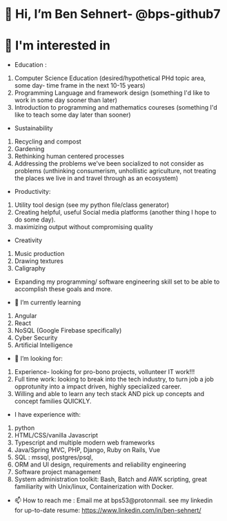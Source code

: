 # 👋 Hi, I’m Ben Sehnert- @bps-github7

# 👀 I'm interested in 
- Education : 
1) Computer Science Education (desired/hypothetical PHd topic area, some day- time frame in the next 10-15 years)
2) Programming Language and framework design (something I'd like to work in some day sooner than later)
3) Introduction to programming and mathematics coureses (something I'd like to teach some day later than sooner)
- Sustainability
1) Recycling and compost
2) Gardening
3) Rethinking human centered processes
4) Addressing the problems we've been socialized to not consider as problems (unthinking consumerism, unhollistic agriculture, not treating the places we live in and travel through as an ecosystem)
- Productivity:
1) Utility tool design (see my python file/class generator)
2) Creating helpful, useful Social media platforms (another thing I hope to do some day). 
2) maximizing output without compromising quality
- Creativity 
1) Music production
2) Drawing textures
3) Caligraphy 
- Expanding my programming/ software engineering skill set to be able to accomplish these goals and more.


- 🌱 I’m currently learning 
1) Angular
2) React
3) NoSQL (Google Firebase specifically)
4) Cyber Security
5) Artificial Intelligence

- 💞️ I’m looking for:
1) Experience- looking for pro-bono projects, vollunteer IT work!!!
2) Full time work: looking to break into the tech industry, to turn job a job opprotunity into a impact driven, highly specialized career.
3) Willing and able to learn any tech stack AND pick up concepts and concept families QUICKLY.

- I have experience with:
1) python
2) HTML/CSS/vanilla Javascript
3) Typescript and multiple modern web frameworks
4) Java/Spring MVC, PHP, Django, Ruby on Rails, Vue
5) SQL : mssql, postgres/psql, 
6) ORM and UI design, requirements and reliability engineering
7) Software project management
8) System administration toolkit: Bash, Batch and AWK scripting, great familiarity with Unix/linux, Containerization with Docker.

- 📫 How to reach me :
Email me at bps53@protonmail.
see my linkedin for up-to-date resume: https://www.linkedin.com/in/ben-sehnert/ 



